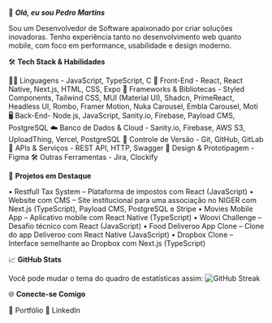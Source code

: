 👋 _**Olá, eu sou Pedro Martins**_ 

Sou um Desenvolvedor de Software apaixonado por criar soluções inovadoras. Tenho experiência tanto no desenvolvimento web quanto mobile, com foco em performance, usabilidade e design moderno.

🛠️ **Tech Stack & Habilidades**

👨‍💻 Linguagens - JavaScript, TypeScript, C
🎨 Front-End - React, React Native, Next.js, HTML, CSS, Expo
🧩 Frameworks & Bibliotecas - Styled Components, Tailwind CSS, MUI (Material UI), Shadcn, PrimeReact, Headless UI, Rombo, Framer Motion, Nuka Carousel, Embla Carousel, Moti
🖥️ Back-End- Node.js, JavaScript, Sanity.io, Firebase, Payload CMS, PostgreSQL
☁️ Banco de Dados & Cloud - Sanity.io, Firebase, AWS S3, UploadThing, Vercel, PostgreSQL
🔧 Controle de Versão - Git, GitHub, GitLab
🔌 APIs & Serviços - REST API, HTTP, Swagger
🧠 Design & Prototipagem - Figma
🛠️ Outras Ferramentas - Jira, Clockify

🚀 **Projetos em Destaque**

• Restfull Tax System – Plataforma de impostos com React (JavaScript)
• Website com CMS – Site institucional para uma associação no NIGER com Next.js (TypeScript), Payload CMS, PostgreSQL e Stripe
• Movies Mobile App – Aplicativo mobile com React Native (TypeScript)
• Woovi Challenge – Desafio técnico com React (JavaScript)
• Food Deliveroo App Clone – Clone do app Deliveroo com React Native (JavaScript)
• Dropbox Clone – Interface semelhante ao Dropbox com Next.js (TypeScript)

📈 **GitHub Stats**

Você pode mudar o tema do quadro de estatísticas assim:
![GitHub Streak](https://streak-stats.demolab.com/?user=pedrofsmartins3&theme=dark&hide_border=true&show_icons=true)


🌐 **Conecte-se Comigo**

💼 Portfólio
💼 LinkedIn

